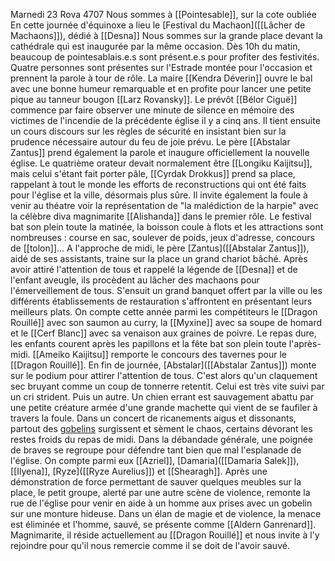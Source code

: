 Marnedi  23 Rova 4707
Nous sommes à [[Pointesable]], sur la cote oubliée
En cette journée d'équinoxe a lieu le [Festival du Machaon]([[Lâcher de Machaons]]), dédié à [[Desna]]
Nous sommes sur la grande place devant la cathédrale qui est inaugurée par la même occasion.
Dès 10h du matin, beaucoup de pointesablais.e.s sont présent.e.s  pour profiter des festivités.
Quatre personnes sont présentes sur l'Estrade montée pour l'occasion et prennent la parole à tour de rôle.
La maire [[Kendra Déverin]] ouvre le bal avec une bonne humeur remarquable et en profite pour lancer une petite pique au tanneur bougon [[Larz Rovansky]].
Le prévôt [[Bélor Ciguë]] commence par faire observer une minute de silence en mémoire des victimes de l'incendie de la précédente église il y a cinq ans. Il tient ensuite un cours discours sur les règles de sécurité en insistant bien sur la prudence nécessaire autour du feu de joie prévu.
Le père [[Abstalar Zantus]] prend également la parole et inaugure officiellement la nouvelle église.
Le quatrième orateur devait normalement être [[Longiku Kaijitsu]], mais celui s'étant fait porter pâle, [[Cyrdak Drokkus]] prend sa place, rappelant à tout le monde les efforts de reconstructions qui ont été faits pour l'église et la ville, désormais plus sûre. Il invite également la foule à venir au théatre voir la représentation de "la malédiction de la harpie" avec la célèbre diva magnimarite [[Alishanda]] dans le premier rôle. 
Le festival bat son plein toute la matinée, la boisson coule à flots et les attractions sont nombreuses : course en sac, soulever de poids, jeux d'adresse, concours de [[tolon]]...
A l'approche de midi, le père [Zantus]([[Abstalar Zantus]]), aidé de ses assistants, traine sur la place un grand chariot bâché. Après avoir attiré l'attention de tous et rappelé la légende de [[Desna]] et de l'enfant aveugle, ils procèdent au lâcher des machaons pour l'émerveillement de tous.
S'ensuit un grand banquet offert par la ville ou les différents établissements de restauration s'affrontent en présentant leurs meilleurs plats. On compte cette année parmi les compétiteurs le [[Dragon Rouillé]] avec son saumon au curry, la [[Myxine]] avec sa soupe de homard et le [[Cerf Blanc]] avec sa venaison aux graines de poivre. Le repas dure, les enfants courent après les papillons et la fête bat son plein toute l'après-midi. [[Ameiko Kaijitsu]] remporte le concours des tavernes pour le [[Dragon Rouillé]].
En fin de journée, [Abstalar]([[Abstalar Zantus]]) monte sur le podium pour attirer l'attention de tous. C'est alors qu'un claquement sec bruyant comme un coup de tonnerre retentit. Celui est très vite suivi par un cri strident. Puis un autre. Un chien errant est sauvagement abattu par une petite créature armée d'une grande machette qui  vient de se faufiler à travers la foule. Dans un concert de ricanements aigus et dissonants, partout des [gobelins]([[Gobelin]]) surgissent et sèment le chaos, certains dévorant les restes froids du repas de midi. Dans la débandade générale, une poignée de braves se regroupe pour défendre tant bien que mal l'esplanade de l'église. 
On compte parmi eux [[Azriel]], [Damaria]([[Damaria Salek]]), [[Ilyena]], [Ryze]([[Ryze Aurelius]]) et [[Shearagh]].
Après une démonstration de force permettant de sauver quelques meubles sur la place, le petit groupe, alerté par une autre scène de violence, remonte la rue de l'église pour venir en aide à un homme aux prises avec un gobelin sur une monture hideuse. Dans un élan de magie et de violence, la menace est éliminée et l'homme, sauvé, se présente comme [[Aldern Ganrenard]]. Magnimarite, il réside actuellement au [[Dragon Rouillé]] et nous invite à l'y rejoindre pour qu'il nous remercie comme il se doit de l'avoir sauvé.